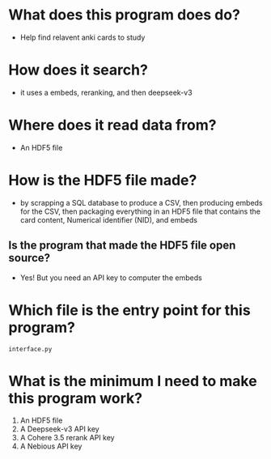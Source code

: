 

# What does this program does do?

- Help find relavent anki cards to study

# How does it search?

- it uses a embeds, reranking, and then deepseek-v3

# Where does it read data from?

 - An HDF5 file

# How is the HDF5 file made?

- by scrapping a SQL database to produce a CSV, then producing embeds for the CSV, then packaging everything in an HDF5 file that contains the card content, Numerical identifier (NID), and embeds

## Is the program that made the HDF5 file open source?
- Yes! But you need an API key to computer the embeds

# Which file is the entry point for this program?

`interface.py`

# What is the minimum I need to make this program work?

1. An HDF5 file
2. A Deepseek-v3 API key
3. A Cohere 3.5 rerank API key
4. A Nebious API key
